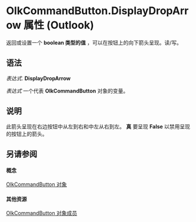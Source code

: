 
# OlkCommandButton.DisplayDropArrow 属性 (Outlook)

返回或设置一个 **boolean 类型的值** ，可以在按钮上的向下箭头呈现。读/写。


## 语法

 _表达式_. **DisplayDropArrow**

 _表达式_ 一个代表 **OlkCommandButton** 对象的变量。


## 说明

此箭头呈现在右边按钮中从左到右和中左从右到左。 **真** 要呈现 **False** 以禁用呈现的按钮上的箭头。


## 另请参阅


#### 概念


[OlkCommandButton 对象](bb150211-d50a-130b-91f0-1129dba8f378.md)
#### 其他资源


[OlkCommandButton 对象成员](de26575e-23dc-f1f1-c64a-e58a4b1c51cb.md)